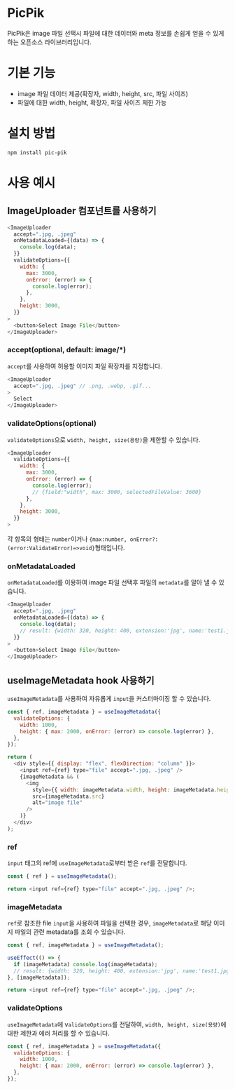 # PicPik

PicPik은 image 파일 선택시 파일에 대한 데이터와 meta 정보를 손쉽게 얻을 수 있게 하는 오픈소스 라이브러리입니다.

# 기본 기능

- image 파일 데이터 제공(확장자, width, height, src, 파일 사이즈)
- 파일에 대한 width, height, 확장자, 파일 사이즈 제한 가능

# 설치 방법

```bash
npm install pic-pik
```

# 사용 예시

## ImageUploader 컴포넌트를 사용하기

```js
<ImageUploader
  accept=".jpg, .jpeg"
  onMetadataLoaded={(data) => {
    console.log(data);
  }}
  validateOptions={{
    width: {
      max: 3000,
      onError: (error) => {
        console.log(error);
      },
    },
    height: 3000,
  }}
>
  <button>Select Image File</button>
</ImageUploader>
```

### accept(optional, default: image/\*)

`accept`를 사용하여 허용할 이미지 파일 확장자를 지정합니다.

```js
<ImageUploader
  accept=".jpg, .jpeg" // .png, .webp, .gif...
>
  Select
</ImageUploader>
```

### validateOptions(optional)

`validateOptions`으로 `width, height, size(용량)`을 제한할 수 있습니다.

```js
<ImageUploader
  validateOptions={{
    width: {
      max: 3000,
      onError: (error) => {
        console.log(error);
        // {field:"width", max: 3000, selectedFileValue: 3600}
      },
    },
    height: 3000,
  }}
>
```

각 항목의 형태는 `number`이거나 `{max:number, onError?:(error:ValidateError)=>void}`형태입니다.

### onMetadataLoaded

`onMetadataLoaded`를 이용하여 image 파일 선택후 파일의 `metadata`를 알아 낼 수 있습니다.

```js
<ImageUploader
  accept=".jpg, .jpeg"
  onMetadataLoaded={(data) => {
    console.log(data);
    // result: {width: 320, height: 400, extension:'jpg', name:'test1.jpg',src:"data:image/jpeg;base64,/9j/4AAQSkZJRgABAQAAAQ...'}
  }}
>
  <button>Select Image File</button>
</ImageUploader>
```

## useImageMetadata hook 사용하기

`useImageMetadata`를 사용하여 자유롭게 `input`을 커스터마이징 할 수 있습니다.

```js
const { ref, imageMetadata } = useImageMetadata({
  validateOptions: {
    width: 1000,
    height: { max: 2000, onError: (error) => console.log(error) },
  },
});

return (
  <div style={{ display: "flex", flexDirection: "column" }}>
    <input ref={ref} type="file" accept=".jpg, .jpeg" />
    {imageMetadata && (
      <img
        style={{ width: imageMetadata.width, height: imageMetadata.height }}
        src={imageMetadata.src}
        alt="image file"
      />
    )}
  </div>
);
```

### ref

`input` 태그의 ref에 `useImageMetadata`로부터 받은 `ref`를 전달합니다.

```js
const { ref } = useImageMetadata();

return <input ref={ref} type="file" accept=".jpg, .jpeg" />;
```

### imageMetadata

`ref`로 참조한 file `input`을 사용하여 파일을 선택한 경우, `imageMetadata`로 해당 이미지 파일의 관련 metadata를 조회 수 있습니다.

```js
const { ref, imageMetadata } = useImageMetadata();

useEffect(() => {
  if (imageMetadata) console.log(imageMetadata);
  // result: {width: 320, height: 400, extension:'jpg', name:'test1.jpg',src:"data:image/jpeg;base64,/9j/4AAQSkZJRgABAQAAAQ...'}
}, [imageMetadata]);

return <input ref={ref} type="file" accept=".jpg, .jpeg" />;
```

### validateOptions

`useImageMetadata`에 v`alidateOptions`를 전달하여, `width, height, size(용량)`에 대한 제한과 에러 처리를 할 수 있습니다.

```js
const { ref, imageMetadata } = useImageMetadata({
  validateOptions: {
    width: 1000,
    height: { max: 2000, onError: (error) => console.log(error) },
  },
});
```
